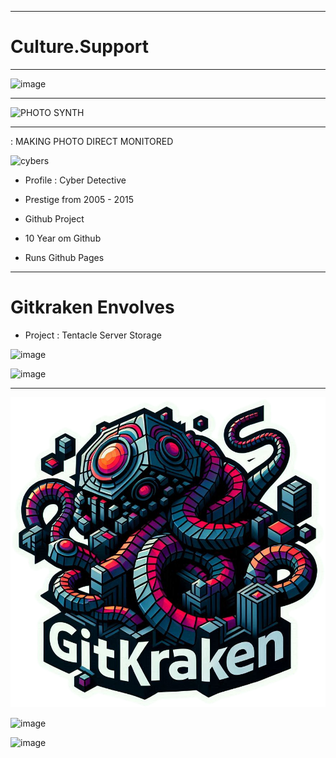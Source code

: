

---------------


# Culture.Support


--------------------


![image](https://github.com/user-attachments/assets/85a1dd78-0016-443d-bf9a-b109206fc26b)

--------------


<img src="https://github.com/user-attachments/assets/b8ba9e88-a9ee-4cb3-aa6b-48c89a183d68" alt="PHOTO SYNTH" height="400px" width="400px">


---------------------------



: MAKING PHOTO DIRECT MONITORED


![cybers](https://github.com/user-attachments/assets/54e0f08b-3041-4eaf-ae0c-46ab83c96489)



- Profile : Cyber Detective

- Prestige from 2005 - 2015
- Github Project
- 10 Year om Github
- Runs Github Pages

-----------------

# Gitkraken Envolves 
- Project : Tentacle Server Storage


![image](https://github.com/user-attachments/assets/9a156007-eb97-42c5-90cf-5f1702453083)

![image](https://github.com/user-attachments/assets/16166581-36a8-4d8e-8472-2a07e921817e)





---------------------


![image](https://github.com/CulturesSupports/CulturesSupports/blob/main/1CB62EE9-15A4-4CF1-B9B3-B6DCB1CAE712.png?raw=true)



![image](https://github.com/user-attachments/assets/f4b4897f-863c-4652-b497-610a89ee430b)


![image](https://github.com/user-attachments/assets/58ef6a38-ca7b-4e03-adb8-d800b77c92e4)

